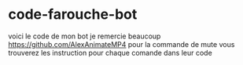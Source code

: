 # code-farouche-bot
voici le code de mon bot
je remercie beaucoup https://github.com/AlexAnimateMP4 pour la commande de mute 
vous trouverez les instruction pour chaque comande dans leur code 
